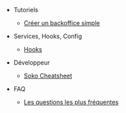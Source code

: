 * Tutoriels
  * [Créer un backoffice simple](tutoriel-creation-bo.md)
  
* Services, Hooks, Config
  * [Hooks](hooks.md)
  
* Développeur
  * [Soko Cheatsheet](soko-cheatsheet.md)
  
  
* FAQ
  * [Les questions les plus fréquentes](faq.md)